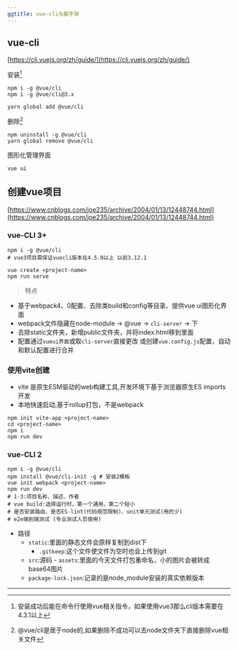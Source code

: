 ```yaml
---
ggtitle: vue-cli与脚手架
---
```

## vue-cli 
[https://cli.vuejs.org/zh/guide/](https://cli.vuejs.org/zh/guide/)

安装[^①]
```
npm i -g @vue/cli
npm i -g @vue/cli@3.x

yarn global add @vue/cli
```

删除[^②]
```
npm uninstall -g @vue/cli
yarn global remove @vue/cli
```
图形化管理界面
```
vue ui
```

## 创建vue项目
[https://www.cnblogs.com/joe235/archive/2004/01/13/12448744.html](https://www.cnblogs.com/joe235/archive/2004/01/13/12448744.html)

### vue-CLI 3+
```shell
npm i -g @vue/cli
# vue3项目需保证vuecli版本在4.5.0以上 以前3.12.1

vue create <project-name>
npm run serve
```
> 特点
- 基于webpack4、0配置、去除类build和config等目录、提供vue ui图形化界面
- webpack文件隐藏在node-module -> @vue -> `cli-server` -> 下
- 去除static文件夹，新增public文件夹，并将index.html移到里面
- 配置通过`vueui界面`或取`cli-server`直接更改 或创建`vue.config.js`配置，自动和默认配置进行合并

### 使用vite创建
+ vite 是原生ESM驱动的web构建工具,开发环境下基于浏览器原生ES imports开发
+ 本地快速启动,基于rollup打包，不是webpack

``` shell
npm init vite-app <project-name>
cd <project-name>
npm i
npm run dev
```

### vue-CLI 2
```shell
npm i -g @vue/cli
npm install @vue/cli-init -g # 安装2模板
vue init webpack <project-name>
npm run dev
# 1-3:项目名称、描述、作者
# vue build:选择运行时，第一个通用，第二个轻小
# 是否安装路由、是否ES-lint(代码规范限制)、unit单元测试(用的少)
# e2e端到端测试 (专业测试人员使用)
```
- 路径
    - `static`:里面的静态文件会原样复制到dist下
        - `.gitkeep`:这个文件使文件为空时也会上传到git
    - `src`:源码
            - `assets`:里面的今天文件打包重命名，小的图片会被转成base64图片
    - `package-lock.json`:记录的是node_module安装的真实依赖版本


---
[^①]:安装成功后能在命令行使用vue相关指令，如果使用vue3那么cli版本需要在4.3.1以上
[^②]:@vue/cli是居于node的,如果删除不成功可以去node文件夹下直接删除vue相关文件
